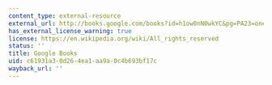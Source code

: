 ```yaml
---
content_type: external-resource
external_url: http://books.google.com/books?id=h1ow0nN0wkYC&pg=PA23=onepage
has_external_license_warning: true
license: https://en.wikipedia.org/wiki/All_rights_reserved
status: ''
title: Google Books
uid: c61931a3-0d26-4ea1-aa9a-0c4b693bf17c
wayback_url: ''
---
```

